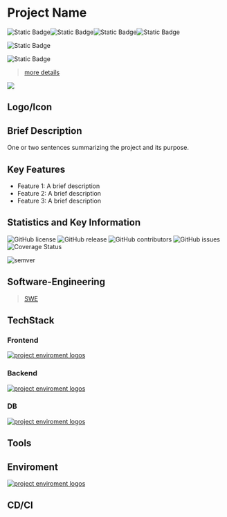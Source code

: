 # Project Name
![Static Badge](https://img.shields.io/badge/GENERAL%20-%20domain?label=domain&color=red&style=for-the-badge)![Static Badge](https://img.shields.io/badge/HomeSphere%20-%20domain?label=domain&color=darkgreen&style=for-the-badge)![Static Badge](https://img.shields.io/badge/HAS%20-%20domain?label=domain&color=darkblue&style=for-the-badge)![Static Badge](https://img.shields.io/badge/SHOW%20-%20domain?label=domain&color=yellow&style=for-the-badge)

![Static Badge](https://img.shields.io/badge/submodules%20-%20blue?logo=git&style=for-the-badge)

![Static Badge](https://img.shields.io/badge/prio%20-%20%E2%98%85%E2%98%85%E2%98%85%20(6%2F10)%20-%20?style=for-the-badge&color=purple)

> [more details](/_template/src/README.md)
<p>
  <a href="https://github.com/swyss">
    <img src="https://skillicons.dev/icons?i=github" />
  </a>
</p>

## Logo/Icon

## Brief Description

One or two sentences summarizing the project and its purpose.

## Key Features

- Feature 1: A brief description
- Feature 2: A brief description
- Feature 3: A brief description

## Statistics and Key Information

![GitHub license](https://img.shields.io/github/license/swyss/software-engineering.svg)
![GitHub release](https://img.shields.io/github/release/swyss/software-engineering.svg)
![GitHub contributors](https://img.shields.io/github/contributors/swyss/software-engineering.svg)
![GitHub issues](https://img.shields.io/github/issues/swyss/software-engineering.svg)
![Coverage Status](https://coveralls.io/repos/github/swyss/software-engineering/badge.svg?branch=master)

![semver](https://img.shields.io/badge/semver-0.0.0-blue)



## Software-Engineering
> [SWE](./Engineering/readme.md)

## TechStack

### Frontend

[![project enviroment logos](https://skillicons.dev/icons?i=)](https://skillicons.dev)

### Backend

[![project enviroment logos](https://skillicons.dev/icons?i=)](https://skillicons.dev)

### DB

[![project enviroment logos](https://skillicons.dev/icons?i=)](https://skillicons.dev)


## Tools

## Enviroment

[![project enviroment logos](https://skillicons.dev/icons?i=)](https://skillicons.dev)

## CD/CI